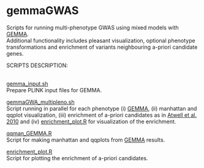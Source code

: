# gemmaGWAS
Scripts for running multi-phenotype GWAS using mixed models with [GEMMA](https://github.com/genetics-statistics/GEMMA).<br/>
Additional functionality includes pleasant visualization, optional phenotype transformations and enrichment of variants neighbouring a-priori candidate genes.


SCRIPTS DESCRIPTION: <br/>
<br/>

[gemma_input.sh](https://github.com/Dario-Galanti/multipheno_GWAS/blob/main/gemmaGWAS/gemma_input.sh)<br/>
Prepare PLINK input files for GEMMA.

[gemmaGWA_multipleno.sh](https://github.com/Dario-Galanti/multipheno_GWAS/blob/main/gemmaGWAS/gemmaGWA_multipleno.sh)<br/>
Script running in parallel for each phenotype (i) [GEMMA](https://github.com/genetics-statistics/GEMMA), (ii) manhattan and qqplot visualization, (iii) enrichment of a-priori candidates as in [Atwell et al. 2010](https://www.nature.com/articles/nature08800) and (iv) [enrichment_plot.R](https://github.com/Dario-Galanti/multipheno_GWAS/blob/main/gemmaGWAS/enrichment_plot.R) for visualization of the enrichment.

[qqman_GEMMA.R](https://github.com/Dario-Galanti/multipheno_GWAS/blob/main/gemmaGWAS/qqman_GEMMA.R)<br/>
Script for making manhattan and qqplots from [GEMMA](https://github.com/genetics-statistics/GEMMA) results.

[enrichment_plot.R](https://github.com/Dario-Galanti/multipheno_GWAS/blob/main/gemmaGWAS/enrichment_plot.R)<br/>
Script for plotting the enrichment of a-priori candidates.

